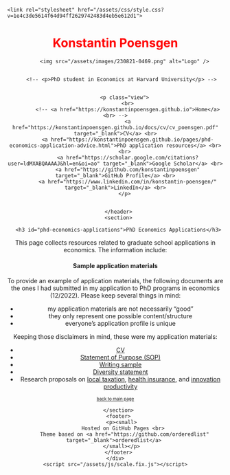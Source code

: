 <html lang="en-US">
  <head>
    <meta charset="UTF-8">
    <meta http-equiv="X-UA-Compatible" content="IE=edge">
    <meta name="viewport" content="width=device-width, initial-scale=1">
  

    <link rel="stylesheet" href="/assets/css/style.css?v=1e4c3de5614f64d94ff2629742483d4eb5e612d1">
  </head>
  
  <body>
    <div class="wrapper">
      <header>
        <h1><a style="color:#FF0000";>Konstantin Poensgen</a></h1>

        
          <img src="/assets/images/230821-0469.png" alt="Logo" />
        

        <!-- <p>PhD student in Economics at Harvard University</p> -->

        
          <p class="view">
            <br>
            <!-- <a href="https://konstantinpoensgen.github.io">Home</a> <br> -->
            <a href="https://konstantinpoensgen.github.io/docs/cv/cv_poensgen.pdf" target="_blank">CV</a> <br>
            <a href="https://konstantinpoensgen.github.io/pages/phd-economics-application-advice.html">PhD application resources</a> <br>
            <br>  
            <a href="https://scholar.google.com/citations?user=ldMXABQAAAAJ&hl=en&oi=ao" target="_blank">Google Scholar</a> <br>
            <a href="https://github.com/konstantinpoensgen" target="_blank">GitHub Profile</a> <br>
            <a href="https://www.linkedin.com/in/konstantin-poensgen/" target="_blank">LinkedIn</a> <br>
          </p>
        
      
      </header>
      <section>

      <h3 id="phd-economics-applications">PhD Economics Applications</h3>

<p>This page collects resources related to graduate school applications in economics. The information include:</p>

<h4 id="sample-application-materials">Sample application materials</h4>

<p>To provide an example of application materials, the following documents are the ones I had submitted in my application to PhD programs in economics (12/2022). Please keep several things in mind:</p>
<ul>
  <li>my application materials are not necessarily “good”</li>
  <li>they only represent one possible content/structure</li>
  <li>everyone’s application profile is unique</li>
</ul>

<p>Keeping those disclaimers in mind, these were my application materials:</p>
<ul>
  <li><a href="/docs/phd_applications/cv_poensgen_phd.pdf">CV</a></li>
  <li><a href="/docs/phd_applications/poensgen_sop_harvard_econ.pdf">Statement of Purpose (SOP)</a></li>
  <li><a href="/docs/phd_applications/poensgen_writingsample.pdf">Writing sample</a></li>
  <li><a href="/docs/phd_applications/Poensgen_DiversityStatement_GAIN.pdf">Diversity statement</a></li>
  <li>Research proposals on <a href="/docs/phd_applications/poensgen_markettaxation_proposal.pdf">local taxation</a>, <a href="/docs/phd_applications/poensgen_MPHI_proposal.pdf">health insurance</a>, and <a href="/docs/phd_applications/poensgen_rdduplication_proposal.pdf">innovation productivity</a></li>
</ul>

<p><a href="https://konstantinpoensgen.github.io/"><font size="1"> back to main page </font></a></p>


      </section>
      <footer>
        <p><small>
          Hosted on GitHub Pages <br> 
          Theme based on <a href="https://github.com/orderedlist" target="_blank">orderedlist</a> 
        </small></p>
      </footer>
    </div>
    <script src="/assets/js/scale.fix.js"></script>
  </body>
</html>
